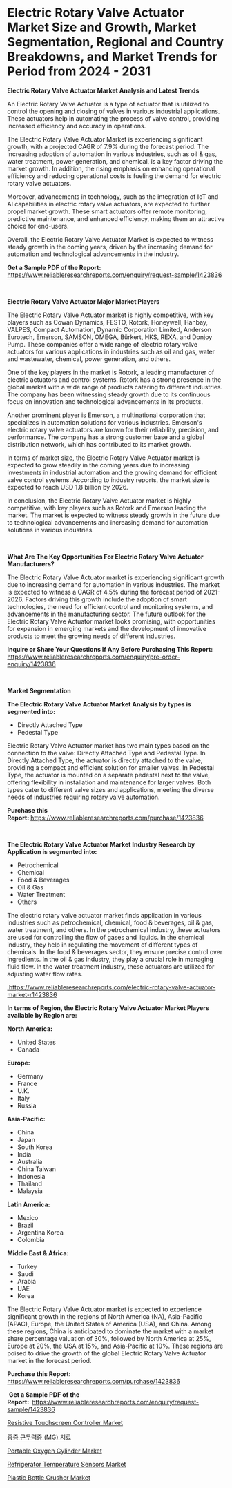 <p><h1>Electric Rotary Valve Actuator Market Size and Growth, Market Segmentation, Regional and Country Breakdowns, and Market Trends for Period from 2024 -  2031</h1></p><p><strong>Electric Rotary Valve Actuator Market Analysis and Latest Trends</strong></p>
<p><p>An Electric Rotary Valve Actuator is a type of actuator that is utilized to control the opening and closing of valves in various industrial applications. These actuators help in automating the process of valve control, providing increased efficiency and accuracy in operations.</p><p>The Electric Rotary Valve Actuator Market is experiencing significant growth, with a projected CAGR of 7.9% during the forecast period. The increasing adoption of automation in various industries, such as oil & gas, water treatment, power generation, and chemical, is a key factor driving the market growth. In addition, the rising emphasis on enhancing operational efficiency and reducing operational costs is fueling the demand for electric rotary valve actuators.</p><p>Moreover, advancements in technology, such as the integration of IoT and AI capabilities in electric rotary valve actuators, are expected to further propel market growth. These smart actuators offer remote monitoring, predictive maintenance, and enhanced efficiency, making them an attractive choice for end-users.</p><p>Overall, the Electric Rotary Valve Actuator Market is expected to witness steady growth in the coming years, driven by the increasing demand for automation and technological advancements in the industry.</p></p>
<p><strong>Get a Sample PDF of the Report:&nbsp;</strong> <a href="https://www.reliableresearchreports.com/enquiry/request-sample/1423836">https://www.reliableresearchreports.com/enquiry/request-sample/1423836</a></p>
<p>&nbsp;</p>
<p><strong>Electric Rotary Valve Actuator Major Market Players</strong></p>
<p><p>The Electric Rotary Valve Actuator market is highly competitive, with key players such as Cowan Dynamics, FESTO, Rotork, Honeywell, Hanbay, VALPES, Compact Automation, Dynamic Corporation Limited, Anderson Eurotech, Emerson, SAMSON, OMEGA, Bürkert, HKS, REXA, and Donjoy Pump. These companies offer a wide range of electric rotary valve actuators for various applications in industries such as oil and gas, water and wastewater, chemical, power generation, and others.</p><p>One of the key players in the market is Rotork, a leading manufacturer of electric actuators and control systems. Rotork has a strong presence in the global market with a wide range of products catering to different industries. The company has been witnessing steady growth due to its continuous focus on innovation and technological advancements in its products.</p><p>Another prominent player is Emerson, a multinational corporation that specializes in automation solutions for various industries. Emerson's electric rotary valve actuators are known for their reliability, precision, and performance. The company has a strong customer base and a global distribution network, which has contributed to its market growth.</p><p>In terms of market size, the Electric Rotary Valve Actuator market is expected to grow steadily in the coming years due to increasing investments in industrial automation and the growing demand for efficient valve control systems. According to industry reports, the market size is expected to reach USD 1.8 billion by 2026.</p><p>In conclusion, the Electric Rotary Valve Actuator market is highly competitive, with key players such as Rotork and Emerson leading the market. The market is expected to witness steady growth in the future due to technological advancements and increasing demand for automation solutions in various industries.</p></p>
<p>&nbsp;</p>
<p><strong>What Are The Key Opportunities For Electric Rotary Valve Actuator Manufacturers?</strong></p>
<p><p>The Electric Rotary Valve Actuator market is experiencing significant growth due to increasing demand for automation in various industries. The market is expected to witness a CAGR of 4.5% during the forecast period of 2021-2026. Factors driving this growth include the adoption of smart technologies, the need for efficient control and monitoring systems, and advancements in the manufacturing sector. The future outlook for the Electric Rotary Valve Actuator market looks promising, with opportunities for expansion in emerging markets and the development of innovative products to meet the growing needs of different industries.</p></p>
<p><strong>Inquire or Share Your Questions If Any Before Purchasing This Report:</strong> <a href="https://www.reliableresearchreports.com/enquiry/pre-order-enquiry/1423836">https://www.reliableresearchreports.com/enquiry/pre-order-enquiry/1423836</a></p>
<p>&nbsp;</p>
<p><strong>Market Segmentation</strong></p>
<p><strong>The Electric Rotary Valve Actuator Market Analysis by types is segmented into:</strong></p>
<p><ul><li>Directly Attached Type</li><li>Pedestal Type</li></ul></p>
<p><p>Electric Rotary Valve Actuator market has two main types based on the connection to the valve: Directly Attached Type and Pedestal Type. In Directly Attached Type, the actuator is directly attached to the valve, providing a compact and efficient solution for smaller valves. In Pedestal Type, the actuator is mounted on a separate pedestal next to the valve, offering flexibility in installation and maintenance for larger valves. Both types cater to different valve sizes and applications, meeting the diverse needs of industries requiring rotary valve automation.</p></p>
<p><strong>Purchase this Report:&nbsp;</strong><a href="https://www.reliableresearchreports.com/purchase/1423836">https://www.reliableresearchreports.com/purchase/1423836</a></p>
<p>&nbsp;</p>
<p><strong>The Electric Rotary Valve Actuator Market Industry Research by Application is segmented into:</strong></p>
<p><ul><li>Petrochemical</li><li>Chemical</li><li>Food & Beverages</li><li>Oil & Gas</li><li>Water Treatment</li><li>Others</li></ul></p>
<p><p>The electric rotary valve actuator market finds application in various industries such as petrochemical, chemical, food & beverages, oil & gas, water treatment, and others. In the petrochemical industry, these actuators are used for controlling the flow of gases and liquids. In the chemical industry, they help in regulating the movement of different types of chemicals. In the food & beverages sector, they ensure precise control over ingredients. In the oil & gas industry, they play a crucial role in managing fluid flow. In the water treatment industry, these actuators are utilized for adjusting water flow rates.</p></p>
<p><a href="https://www.reliableresearchreports.com/electric-rotary-valve-actuator-market-r1423836">&nbsp;https://www.reliableresearchreports.com/electric-rotary-valve-actuator-market-r1423836</a></p>
<p><strong>In terms of Region, the Electric Rotary Valve Actuator Market Players available by Region are:</strong></p>
<p>
    <p> <strong> North America: </strong>
        <ul>
            <li>United States</li>
            <li>Canada</li>
        </ul>
        </p> 
    <p> <strong> Europe: </strong>
        <ul>
            <li>Germany</li>
            <li>France</li>
            <li>U.K.</li>
            <li>Italy</li>
            <li>Russia</li>
        </ul>
        </p> 
    <p> <strong> Asia-Pacific: </strong>
        <ul>
            <li>China</li>
            <li>Japan</li>
            <li>South Korea</li>
            <li>India</li>
            <li>Australia</li>
            <li>China Taiwan</li>
            <li>Indonesia</li>
            <li>Thailand</li>
            <li>Malaysia</li>
        </ul>
        </p> 
    <p> <strong> Latin America: </strong>
        <ul>
            <li>Mexico</li>
            <li>Brazil</li>
            <li>Argentina Korea</li>
            <li>Colombia</li>
        </ul>
        </p> 
    <p> <strong> Middle East & Africa: </strong>
        <ul>
            <li>Turkey</li>
            <li>Saudi</li>
            <li>Arabia</li>
            <li>UAE</li>
            <li>Korea</li>
        </ul>
    </p>
    </p>
<p><p>The Electric Rotary Valve Actuator market is expected to experience significant growth in the regions of North America (NA), Asia-Pacific (APAC), Europe, the United States of America (USA), and China. Among these regions, China is anticipated to dominate the market with a market share percentage valuation of 30%, followed by North America at 25%, Europe at 20%, the USA at 15%, and Asia-Pacific at 10%. These regions are poised to drive the growth of the global Electric Rotary Valve Actuator market in the forecast period.</p></p>
<p><strong>Purchase this Report: </strong><a href="https://www.reliableresearchreports.com/purchase/1423836">https://www.reliableresearchreports.com/purchase/1423836</a></p>
<p>&nbsp;<strong>Get a Sample PDF of the Report:&nbsp;&nbsp;</strong><a href="https://www.reliableresearchreports.com/enquiry/request-sample/1423836">https://www.reliableresearchreports.com/enquiry/request-sample/1423836</a></p>
<p><strong></strong></p>
<p><p><a href="https://www.linkedin.com/pulse/strategic-insights-global-resistive-touchscreen-controller-18oue?trackingId=utFJ5KoRzKycr5NV7peBXg%3D%3D">Resistive Touchscreen Controller Market</a></p><p><a href="https://github.com/rustymarie2024/Market-Research-Report-List-1/blob/main/5776142172425.md">중증 근무력증 (MG) 치료</a></p><p><a href="https://github.com/vregtldg37/Market-Research-Report-List-1/blob/main/portable-oxygen-cylinder-market.md">Portable Oxygen Cylinder Market</a></p><p><a href="https://www.linkedin.com/pulse/exploring-refrigerator-temperature-sensors-market-dynamics-2oybe?trackingId=ZLV8uAtUSl02RapPj3Nndg%3D%3D">Refrigerator Temperature Sensors Market</a></p><p><a href="https://github.com/syaifulanwaramsyori/Market-Research-Report-List-1/blob/main/plastic-bottle-crusher-market.md">Plastic Bottle Crusher Market</a></p></p>